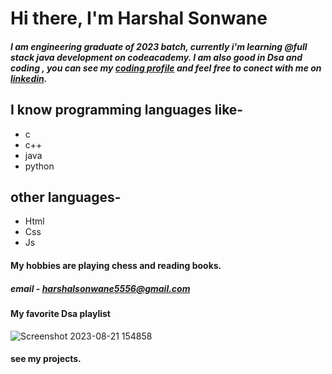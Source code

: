 # Hi there, I'm Harshal Sonwane 
##### I am engineering graduate of 2023 batch, currently i'm learning @full stack java development on codeacademy. I am also good in Dsa and coding , you can see my [coding profile](https://auth.geeksforgeeks.org/user/harshalsonc2cd/practice/) and feel free to conect with me on [linkedin](https://www.linkedin.com/in/harshalsonwane2001/). 
## I know programming languages like-
* c
* c++
* java
* python 
 ## other languages-
 * Html
 * Css
 * Js
 #### My hobbies are playing chess and reading books.
 ##### email - harshalsonwane5556@gmail.com
#### My favorite Dsa playlist
![Screenshot 2023-08-21 154858](https://github.com/Hrshalhack/Harshal-sonwane/assets/112231198/4f55504c-103a-42c9-8ea2-0a98657b0a08)
 #### see my projects.













